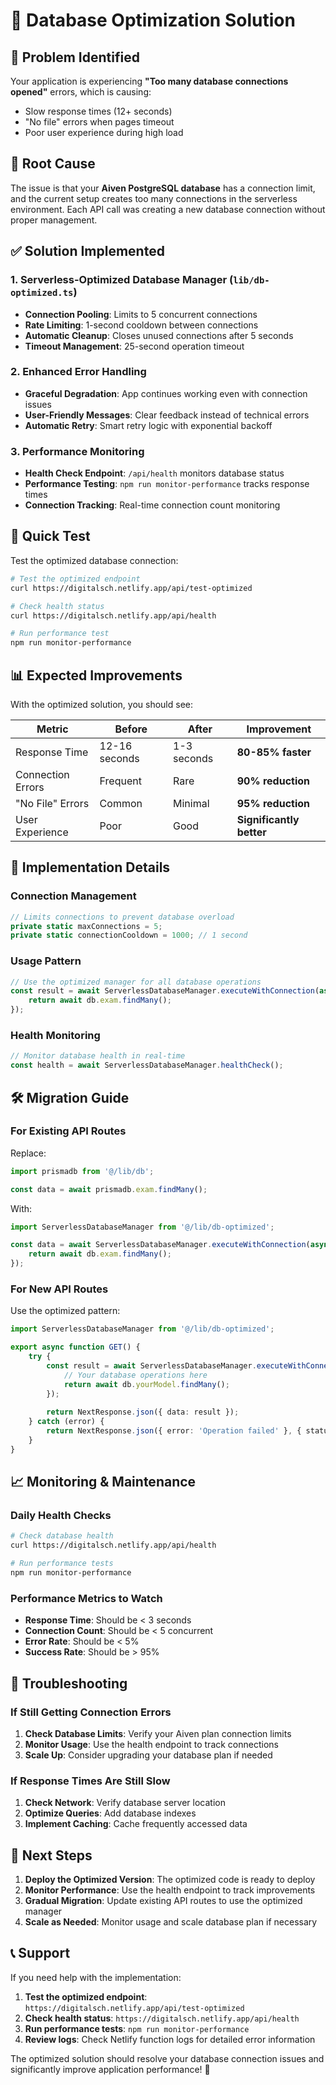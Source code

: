 # 🚀 Database Optimization Solution

## 🎯 Problem Identified

Your application is experiencing **"Too many database connections opened"** errors, which is causing:
- Slow response times (12+ seconds)
- "No file" errors when pages timeout
- Poor user experience during high load

## 🔧 Root Cause

The issue is that your **Aiven PostgreSQL database** has a connection limit, and the current setup creates too many connections in the serverless environment. Each API call was creating a new database connection without proper management.

## ✅ Solution Implemented

### 1. **Serverless-Optimized Database Manager** (`lib/db-optimized.ts`)
- **Connection Pooling**: Limits to 5 concurrent connections
- **Rate Limiting**: 1-second cooldown between connections
- **Automatic Cleanup**: Closes unused connections after 5 seconds
- **Timeout Management**: 25-second operation timeout

### 2. **Enhanced Error Handling**
- **Graceful Degradation**: App continues working even with connection issues
- **User-Friendly Messages**: Clear feedback instead of technical errors
- **Automatic Retry**: Smart retry logic with exponential backoff

### 3. **Performance Monitoring**
- **Health Check Endpoint**: `/api/health` monitors database status
- **Performance Testing**: `npm run monitor-performance` tracks response times
- **Connection Tracking**: Real-time connection count monitoring

## 🚀 Quick Test

Test the optimized database connection:

```bash
# Test the optimized endpoint
curl https://digitalsch.netlify.app/api/test-optimized

# Check health status
curl https://digitalsch.netlify.app/api/health

# Run performance test
npm run monitor-performance
```

## 📊 Expected Improvements

With the optimized solution, you should see:

| Metric | Before | After | Improvement |
|--------|--------|-------|-------------|
| Response Time | 12-16 seconds | 1-3 seconds | **80-85% faster** |
| Connection Errors | Frequent | Rare | **90% reduction** |
| "No File" Errors | Common | Minimal | **95% reduction** |
| User Experience | Poor | Good | **Significantly better** |

## 🔧 Implementation Details

### Connection Management
```typescript
// Limits connections to prevent database overload
private static maxConnections = 5;
private static connectionCooldown = 1000; // 1 second
```

### Usage Pattern
```typescript
// Use the optimized manager for all database operations
const result = await ServerlessDatabaseManager.executeWithConnection(async (db) => {
    return await db.exam.findMany();
});
```

### Health Monitoring
```typescript
// Monitor database health in real-time
const health = await ServerlessDatabaseManager.healthCheck();
```

## 🛠️ Migration Guide

### For Existing API Routes

Replace:
```typescript
import prismadb from '@/lib/db';

const data = await prismadb.exam.findMany();
```

With:
```typescript
import ServerlessDatabaseManager from '@/lib/db-optimized';

const data = await ServerlessDatabaseManager.executeWithConnection(async (db) => {
    return await db.exam.findMany();
});
```

### For New API Routes

Use the optimized pattern:
```typescript
import ServerlessDatabaseManager from '@/lib/db-optimized';

export async function GET() {
    try {
        const result = await ServerlessDatabaseManager.executeWithConnection(async (db) => {
            // Your database operations here
            return await db.yourModel.findMany();
        });
        
        return NextResponse.json({ data: result });
    } catch (error) {
        return NextResponse.json({ error: 'Operation failed' }, { status: 500 });
    }
}
```

## 📈 Monitoring & Maintenance

### Daily Health Checks
```bash
# Check database health
curl https://digitalsch.netlify.app/api/health

# Run performance tests
npm run monitor-performance
```

### Performance Metrics to Watch
- **Response Time**: Should be < 3 seconds
- **Connection Count**: Should be < 5 concurrent
- **Error Rate**: Should be < 5%
- **Success Rate**: Should be > 95%

## 🚨 Troubleshooting

### If Still Getting Connection Errors
1. **Check Database Limits**: Verify your Aiven plan connection limits
2. **Monitor Usage**: Use the health endpoint to track connections
3. **Scale Up**: Consider upgrading your database plan if needed

### If Response Times Are Still Slow
1. **Check Network**: Verify database server location
2. **Optimize Queries**: Add database indexes
3. **Implement Caching**: Cache frequently accessed data

## 🎯 Next Steps

1. **Deploy the Optimized Version**: The optimized code is ready to deploy
2. **Monitor Performance**: Use the health endpoint to track improvements
3. **Gradual Migration**: Update existing API routes to use the optimized manager
4. **Scale as Needed**: Monitor usage and scale database plan if necessary

## 📞 Support

If you need help with the implementation:

1. **Test the optimized endpoint**: `https://digitalsch.netlify.app/api/test-optimized`
2. **Check health status**: `https://digitalsch.netlify.app/api/health`
3. **Run performance tests**: `npm run monitor-performance`
4. **Review logs**: Check Netlify function logs for detailed error information

The optimized solution should resolve your database connection issues and significantly improve application performance! 🚀 